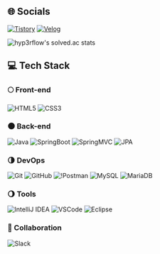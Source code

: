 ## 🌐 Socials
[![Tistory](https://img.shields.io/badge/Tistory-FF5A4A?style=flat&logo=Tistory&logoColor=white)](https://wsh6922.tistory.com/)
[![Velog](https://img.shields.io/badge/Velog-20C997?style=flat&logo=Velog&logoColor=white)](https://velog.io/@milesian/posts)

![hyp3rflow's solved.ac stats](https://github-readme-solvedac.hyp3rflow.vercel.app/api/?handle=wsh6922)

## 💻 Tech Stack
### 🌕 Front-end
![HTML5](https://img.shields.io/badge/HTML5-E34F26?style=flat&logo=html5&logoColor=white)
![CSS3](https://img.shields.io/badge/CSS3-1572B6?style=flat&logo=css3&logoColor=white)

### 🌑 Back-end
![Java](https://img.shields.io/badge/Java-007396?style=flat&logo=Java&logoColor=white)
![SpringBoot](https://img.shields.io/badge/SpringBoot-6DB33F?logo=springboot&logoColor=white)
![SpringMVC](https://img.shields.io/badge/SpringMVC-6DB33F?logo=spring&logoColor=white)
![JPA](https://img.shields.io/badge/JPA-BDAD79?logo=jpa&logoColor=white)

### 🌗 DevOps
![Git](https://img.shields.io/badge/Git-F05032?logo=git&logoColor=white)
![GitHub](https://img.shields.io/badge/GitHub-181717?logo=github&logoColor=white)
![!Postman](https://img.shields.io/badge/Postman-FF6C37?logo=Postman&logoColor=white)
![MySQL](https://img.shields.io/badge/MySQL-4479A1?logo=MySQL&logoColor=white)
![MariaDB](https://img.shields.io/badge/MariaDB-003545?logo=mariadb&logoColor=white)

### 🌖 Tools
![IntelliJ IDEA](https://img.shields.io/badge/IntelliJIDEA-000000?logo=intellijidea&logoColor=white)
![VSCode](https://img.shields.io/badge/VSCode-007ACC?logo=visualstudiocode&logoColor=white)
![Eclipse](https://img.shields.io/badge/Eclipse-2C2255?logo=Eclipse&logoColor=white)

### 🌠 Collaboration
![Slack](https://img.shields.io/badge/Slack-4A154B?logo=slack&logoColor=white)

<!-- <img src=""> -->

<!--
### Hi there 👋
**Mi1esian/Mi1esian** is a ✨ _special_ ✨ repository because its `README.md` (this file) appears on your GitHub profile.

Here are some ideas to get you started:

- 🔭 I’m currently working on ...
- 🌱 I’m currently learning ...
- 👯 I’m looking to collaborate on ...
- 🤔 I’m looking for help with ...
- 💬 Ask me about ...
- 📫 How to reach me: ...
- 😄 Pronouns: ...
- ⚡ Fun fact: ...
-->
